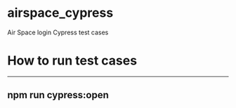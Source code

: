 # airspace_cypress
Air Space login Cypress test cases

# How to run test cases

---
npm run cypress:open
--